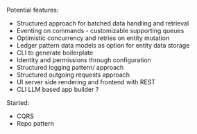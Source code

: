 Potential features:
- Structured approach for batched data handling and retrieval
- Eventing on commands - customizable supporting queues
- Optimistic concurrency and retries on entity mutation
- Ledger pattern data models as option for entity data storage
- CLI to generate boilerplate
- Identity and permissions through configuration
- Structured logging pattern/ approach
- Structured outgoing requests approach
- UI server side rendering and frontend with REST
- CLI LLM based app builder ?

Started:
- CQRS
- Repo pattern
